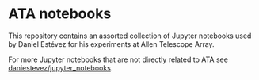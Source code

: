 # ATA notebooks

This repository contains an assorted collection of Jupyter notebooks used by Daniel
Estévez for his experiments at Allen Telescope Array.

For more Jupyter notebooks that are not directly related to ATA see
[daniestevez/jupyter_notebooks](https://github.com/daniestevez/ata_notebooks).
